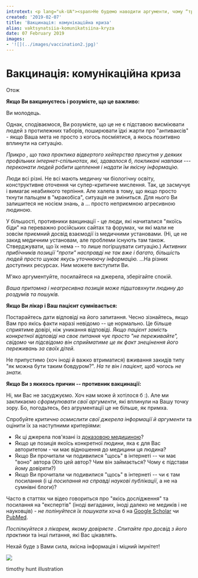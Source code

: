 ```yaml
---
introtext: <p lang="uk-UA"><span>Не будемо наводити аргументи, чому “треба”. Ми спробували трохи поговорити про те, чому “аргументи не завжди досягають цілі”. </span><span>Поспілкувавшись із представниками різних бачень і сторін, наводимо моменти, які, на наш скромний погляд, могли б покращити взаємодію.</span></p>
created: '2019-02-07'
title: 'Вакцинація: комунікаційна криза'
alias: vaktsynatsiia-komunikatsiina-kryza
date: 07 February 2019
images:
- '![](../images/vaccination2.jpg)'
---
```


# Вакцинація: комунікаційна криза

Отож

**Якщо Ви вакцинуєтесь і розумієте, що це важливо:**

Ви молодець.

Однак, сподіваємося, Ви розумієте, що це не є підставою висміювати людей з протилежних таборів, поширювати їдкі жарти про "антиваксів" - якщо Ваша мета не просто з когось посміятися, а якось позитивно вплинути на ситуацію.

*Прикро* *, що така практика* *відвертого* *хейтерства присутня у* *деяких* *профільних інтернет-спільнотах, які, здавалося б, покликані навпаки --- переконати людей робити щеплення і надати їм якісну інформацію.*

Люди всі різні. Не всі мають медичну чи біологічну освіту, конструктивне оточення чи супер-критичне мислення. Так, це засмучує і вимагає неабиякого терпіння. Але халепа в тому, що якщо просто ткнути пальцем в "мракобіса", ситуація не зміниться. Для нього Ви залишитеся не носієм знань, а ... просто неприємною агресивною людиною.

У більшості, противники вакцинації - це люди, які начиталися "якоїсь біди" на переважно російських сайтах та форумах, чи які мали не зовсім приємний досвід взаємодії із медичними установами. (Ні, це не закид медичним установам, але проблеми існують там також. Стверджувати, що їх нема -- то лише погіршувати ситуацію.) *Активних прибічників позиції "проти" насправді не так вже і багато, більшість людей просто шукає якусь уточнюючу інформацію.* ...На різних доступних ресурсах. Ним можете виступити Ви.

М'яко аргументуйте, посилайтеся на джерела, зберігайте спокій.

*Ваша притомна і неагресивна позиція може підштовхнути людину до роздумів та пошуків.*

**Якщо Ви лікар і Ваш пацієнт сумнівається:**

Постарайтесь дати відповіді на його запитання. Чесно зізнайтесь, якщо Вам про якісь факти наразі невідомо -- це нормально. Це більше сприятиме довірі, ніж уникання відповіді. *Якщо пацієнт замість конкретної відповіді на своє питання чує просто "не переживайте", свідомо чи підсвідомо він сприйматиме це як факт знецінення його переживань за своїх дітей.*

Не припустимо (хоч іноді й важко втриматися) вживання закидів типу "як можна бути таким бовдуром?". *На те він і пацієнт, щоб чогось не знати.*

**Якщо Ви з якихось причин -- противник вакцинації:**

Ні, ми Вас не засуджуємо. Хоч нам може й хотілося б :). Але ми закликаємо *сформулювати свої аргументи*, які вплинули на Вашу точку зору. Бо, погодьтесь, без агрументації це не більше, як примха.

Спробуйте *критично осмислити свої джерела інформації й аргументи* та оцінити їх за наступними критеріями:

* Як ці джерела пов'язані із [доказовою медициною](dokazova-medytsyna-dlia-chainykiv-shcho-nam-z-toho.html)?
* Якщо це позиція якоїсь конкретної людини, яка є для Вас авторитетом - чи має відношення до медицини ця людина?
* Якщо Ви прочитали чи подивилися "щось" в інтернеті -- чи має "воно" автора (Хто цей автор? Чим він займається? Чому є підстави йому довіряти?)
* Якщо Ви прочитали чи подивилися "щось" в інтернеті -- чи є там посилання (і ці *посилання на справді наукові публікації*, а не на сумнівні блоги)?   

Часто в статтях чи відео говориться про "якісь дослідження" та посилання на "експертів" (іноді вигаданих, іноді далеко не медиків і не науковців) - *не полінуйтеся їх пошукати* хоча б на [Google S](https://scholar.google.com.ua/)[cholar](https://scholar.google.com.ua/) чи [PubMed](https://www.ncbi.nlm.nih.gov/pubmed/).

*Поспілкуйтеся з лікарем, якому довіряєте* . *Спитайте про досвід з його практики* та інші питання, які Вас цікавлять.

Нехай буде з Вами сила, якісна інформація і міцний імунітет!

![](../images/vaccination2.jpg)

timothy hunt illustration
